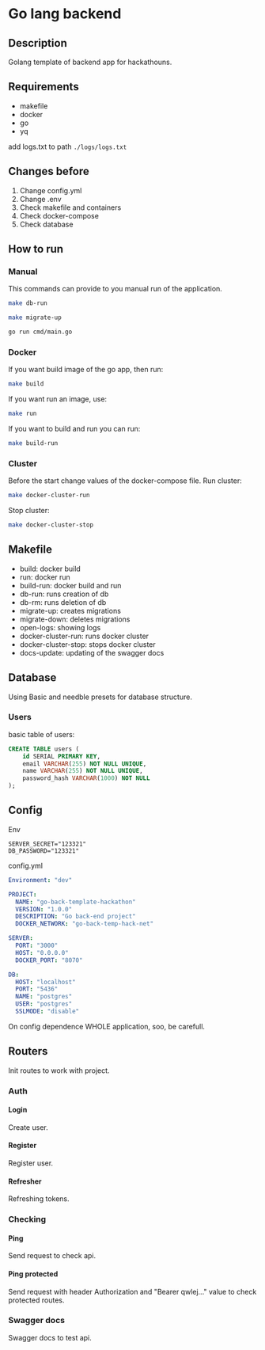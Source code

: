 # Go lang backend

## Description

Golang template of backend app for hackathouns.

## Requirements

- makefile
- docker
- go
- yq

add logs.txt to path ```./logs/logs.txt```

## Changes before

1. Change config.yml
2. Change .env
3. Check makefile and containers
4. Check docker-compose
5. Check database

## How to run

### Manual

This commands can provide to you manual run of the application.

```bash
make db-run

make migrate-up

go run cmd/main.go
```

### Docker

If you want build image of the go app, then run:

```bash
make build
```

If you want run an image, use:

```bash
make run
```

If you want to build and run you can run:

```bash
make build-run
```

### Cluster

Before the start change values of the docker-compose file.
Run cluster:

```bash
make docker-cluster-run
```

Stop cluster:

```bash
make docker-cluster-stop
```

## Makefile

- build: docker build
- run: docker run
- build-run: docker build and run
- db-run: runs creation of db
- db-rm: runs deletion of db
- migrate-up: creates migrations
- migrate-down: deletes migrations
- open-logs: showing logs
- docker-cluster-run: runs docker cluster
- docker-cluster-stop: stops docker cluster
- docs-update: updating of the swagger docs

## Database

Using Basic and needble presets for database structure.

### Users

basic table of users:

```sql
CREATE TABLE users (
    id SERIAL PRIMARY KEY,
    email VARCHAR(255) NOT NULL UNIQUE,
    name VARCHAR(255) NOT NULL UNIQUE,
    password_hash VARCHAR(1000) NOT NULL
);
```

## Config

Env

```dotenv
SERVER_SECRET="123321"
DB_PASSWORD="123321"
```

config.yml

```yml
Environment: "dev"

PROJECT:
  NAME: "go-back-template-hackathon"
  VERSION: "1.0.0"
  DESCRIPTION: "Go back-end project"
  DOCKER_NETWORK: "go-back-temp-hack-net"

SERVER:
  PORT: "3000"
  HOST: "0.0.0.0"
  DOCKER_PORT: "8070"

DB:
  HOST: "localhost"
  PORT: "5436"
  NAME: "postgres"
  USER: "postgres"
  SSLMODE: "disable"
```

On config dependence WHOLE application, soo, be carefull.

## Routers
Init routes to work with project.

### Auth

#### Login
Create user.

#### Register
Register user.

#### Refresher
Refreshing tokens.

### Checking

#### Ping
Send request to check api.

#### Ping protected
Send request with header Authorization and "Bearer qwlej..." value to check protected routes.

### Swagger docs
Swagger docs to test api.